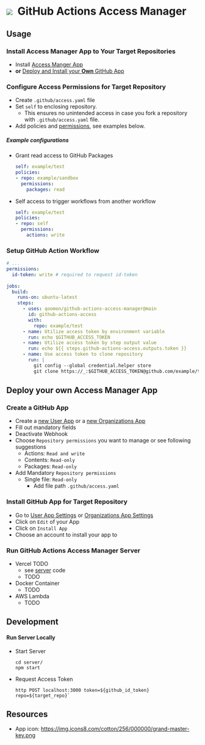 
# ![](https://img.icons8.com/cotton/64/000000/grand-master-key.png)&nbsp; GitHub Actions Access Manager


## Usage
### Install Access Manager App to Your Target Repositories
* Install [Access Manger App](https://github.com/apps/access-manager-for-github-actions)
* **or** [Deploy and Install your **Own** GitHub App](#Deploy-your-own-Access-Manager-App)

### Configure Access Permissions for Target Repository
* Create `.github/access.yaml` file
* Set `self` to enclosing repository. 
  * This ensures no unintended access in case you fork a repository with `.github/access.yaml` file.  
* Add policies and [permissions](https://docs.github.com/en/actions/using-workflows/workflow-syntax-for-github-actions#permissions), see examples below.
##### Example configurations
* Grant read access to GitHub Packages
  ```yaml
  self: example/test
  policies:
  - repo: example/sandbox
    permissions:
      packages: read
  ```
* Self access to trigger workflows from another workflow
  ```yaml
  self: example/test
  policies:
  - repo: self
    permissions:
      actions: write
  ```

### Setup GitHub Action Workflow
```yaml
# ...
permissions:
  id-token: write # required to request id-token
  
jobs:
  build:
    runs-on: ubuntu-latest
    steps:
      - uses: qoomon/github-actions-access-manager@main
        id: github-actions-access
        with:
          repo: example/test
      - name: Utilize access token by environment variable
        run: echo $GITHUB_ACCESS_TOKEN
      - name: Utilize access token by step output value
        run: echo ${{ steps.github-actions-access.outputs.token }}
      - name: Use access token to clone repository
        run: |
          git config --global credential.helper store
          git clone https://_:$GITHUB_ACCESS_TOKEN@github.com/example/test.git
```

## Deploy your own Access Manager App

###  Create a GitHub App
* Create a [new User App](https://github.com/settings/apps/new) or a [new Organizations App](https://github.com/organizations/YOUR_ORGANIZATION/settings/apps/new)
* Fill out mandatory fields
* Deactivate Webhook
* Choose `Repository permissions` you want to manage or see following suggestions
    * Actions: `Read and write`
    * Contents: `Read-only`
    * Packages: `Read-only`
* Add Mandatory `Repository permissions`
    * Single file: `Read-only`
        * Add file path `.github/access.yaml`

### Install GitHub App for Target Repository
* Go to [User App Settings](https://github.com/settings/apps/new) or [Organizations App Settings](https://github.com/organizations/YOUR_ORGANIZATION/settings/apps)
* Click on `Edit` of your App
* Click on `Install App`
* Choose an account to install your app to

### Run GitHub Actions Access Manager Server
* Vercel TODO
  * see [server](server/) code
  * TODO
* Docker Container
  * TODO
* AWS Lambda
  * TODO

## Development
#### Run Server Locally
* Start Server
  ```shell
  cd server/
  npm start
  ```
* Request Access Token
  ```shell 
  http POST localhost:3000 token=${github_id_token} repo=${target_repo}`
  ```

## Resources
* App icon: https://img.icons8.com/cotton/256/000000/grand-master-key.png
